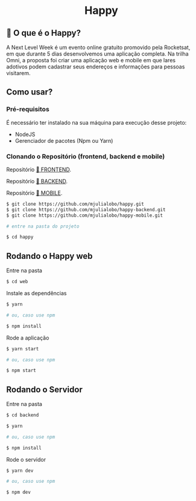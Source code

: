 <h1 align="center">Happy</h1>

## 🚀 O que é o Happy? 
A Next Level Week é um evento online gratuito promovido pela Rocketsat, em que durante 5 dias desenvolvemos uma aplicação completa. Na trilha Omni, a proposta foi criar uma aplicação web e mobile em que lares adotivos podem cadastrar seus endereços e informações para pessoas visitarem.

## Como usar?
### Pré-requisitos
É necessário ter instalado na sua máquina para execução desse projeto:

* NodeJS
* Gerenciador de pacotes (Npm ou Yarn)

### Clonando o Repositório (frontend, backend e mobile)

Repositório <a href="https://github.com/Robetjunior/Happy">🔗 FRONTEND</a>.

Repositório <a href="https://github.com/Robetjunior/Happy_Backend">🔗 BACKEND</a>.

Repositório <a href="https://github.com/Robetjunior/Happy_Mobile">🔗 MOBILE</a>.

```sh
$ git clone https://github.com/mjulialobo/happy.git
$ git clone https://github.com/mjulialobo/happy-backend.git
$ git clone https://github.com/mjulialobo/happy-mobile.git

# entre na pasta do projeto

$ cd happy
```

## Rodando o Happy web

Entre na pasta
```sh
$ cd web
```

Instale as dependências
```sh
$ yarn

# ou, caso use npm

$ npm install
```

Rode a aplicação
```sh
$ yarn start

# ou, caso use npm

$ npm start
```


## Rodando o Servidor
Entre na pasta

```sh
$ cd backend
```

```sh
$ yarn

# ou, caso use npm

$ npm install
```

Rode o servidor
```sh
$ yarn dev

# ou, caso use npm

$ npm dev
```
